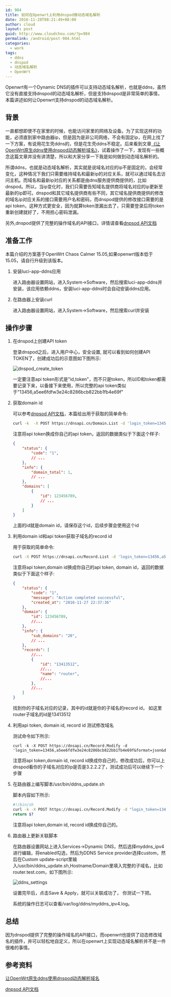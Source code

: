 ```yaml
---
id: 984
title: 如何在Openwrt上利用dnspod做动态域名解析
date: 2016-11-28T08:21:49+08:00
author: cloud
layout: post
guid: http://www.cloudchou.com/?p=984
permalink: /android/post-984.html
categories:
  - work
tags:
  - ddns
  - dnspod
  - 动态域名解析
  - OpenWrt
---
```


Openwrt有一个Dynamic DNS的插件可以支持动态域名解析，也就是ddns，虽然它没有直接支持dnspod的动态域名解析，但是支持dnspod是非常简单的事情，本篇讲述如何让Openwrt支持dnspod的动态域名解析。

## 背景

一直都想即使不在家里的时候，也能访问家里的网络及设备。为了实现这样的功能，必须直到家中路由器ip，但是因为是非公司网络，不会有固定ip，在网上找了一下方案，有说用花生壳ddns的，但是花生壳ddns不稳定。后来看到文章[《让OpenWrt原生ddns使用dnspod动态解析域名》](https://zhuanlan.zhihu.com/p/20629213)，试着操作了一下，发现有一些概念这篇文章并没有讲清楚，所以和大家分享一下我是如何做到动态域名解析的。

所谓ddns，也就是动态域名解析，其实就是说域名对应的ip不是固定的，会经常变化，这种情况下我们只需要维持域名和最新ip的对应关系，就可以通过域名去访问主机。而域名和最新ip对应的关系都是由dns服务提供商提供的，比如dnspod。所以，当ip变化时，我们只需要告知域名提供商将域名对应的ip更新至最新的ip即可。dnspod和其它域名提供商有些不同，其它域名提供商提供的修改的域名ip对应关系的接口需要用户名和密码，而dnspod提供的修改接口需要的是api token，这种方式更安全，因为就算token泄漏出去了，只需要登录后将token重新创建就好了，不用担心密码泄漏。

另外,dnspod提供了完整的操作域名的API接口，详情请查看[dnpsod API文档](https://www.dnspod.cn/docs/index.html)


## 准备工作

本篇介绍的方案基于OpenWrt Chaos Calmer 15.05,如果openwrt版本低于15.05，请自行升级到该版本。

1.  安装luci-app-ddns应用

    进入路由器设置网站，进入System->Software，然后搜索luci-app-ddns并安装，该应用依赖ddns，安装luci-app-ddns时会自动安装ddns应用。

2.  在路由器上安装curl

    进入路由器设置网站，进入System->Software，然后搜索curl并安装

## 操作步骤

1.  在dnspod上创建API token
    
    登录dnspod之后，进入用户中心，安全设置, 就可以看到如何创建API TOKEN了，创建成功后的示意图如下图所示:

    ![dnspod_create_token](/assets/blogimgs/dnspod_create_token.png)

    一定要注意api token形式是"id,token"，而不只是token，所以ID和token都需要记录下来，以备接下来使用，所以完整的api token类似于"13456,a5ee6fdfw3e24c8286bcb822bb1fb4e69f"

2.  获取domain id
    
    可以参考[dnpsod API文档](https://www.dnspod.cn/docs/index.html)，本篇给出用于获取的简单命令:

    ```bash
    curl -k  -X POST https://dnsapi.cn/Domain.List -d 'login_token=13456,a5ee6fdfw3e24c8286bcb822bb1fb4e69f&format=json'
    ```

    注意将api token换成你自己的api token，返回的数据类似于下面这个样子:

    ```json
    {
        "status": {
            "code": "1",
            // ...
        },
        "info": {
            "domain_total": 1,
            // ...
        },
        "domains": [
            {
                "id": 123456789,
                // ...
            }
        ]
    }

    ```

    上面的id就是domain id，请保存这个id，后续步骤会使用这个id

3.  利用domain id和api token获取子域名的record id

    用于获取的简单命令:

    ```bash
    curl -X POST https://dnsapi.cn/Record.List -d 'login_token=13456,a5ee6fdfw3e24c8286bcb822bb1fb4e69f&format=json&domain_id=123456789'
    ```

    注意将api token,domain id换成你自己的api token, domain id，返回的数据类似于下面这个样子:

    ```json
    {
        "status": {
            "code": "1",
            "message": "Action completed successful",
            "created_at": "2016-11-27 22:37:36"
        },
        "domain": {
            "id": 123456789,
            //...
        },
        "info": {
            "sub_domains": "20",
            // ...
        },
        "records": [
            //...
            {
                "id": "13413512",
                //...
                "name": "router",
                //...
            },
            //...
        ]
    }

    ```

    找到你的子域名对应的记录，其中的id就是你的子域名的record id， 如这里router子域名的id是13413512

4.  利用api token, domain id, record id 测试修改域名    

    测试命令如下所示:

    ```
    curl -k -X POST https://dnsapi.cn/Record.Modify -d 'login_token=13456,a5ee6fdfw3e24c8286bcb822bb1fb4e69f&format=json&domain_id=123456789&record_id=13413512&sub_domain=router&value=3.2.2.2&record_type=A&record_line=%e9%bb%98%e8%ae%a4'
    ```

    注意将api token,domain id, record id换成你自己的，修改成功后，你可以上dnspod看你的子域名对应的ip是否是3.2.2.2了，测试成功后可以继续下一个步骤

5.  在路由器上编写脚本/usr/bin/ddns_update.sh
    
    脚本内容如下所示:

    ```bash
    #!/bin/sh
    curl -k -X POST https://dnsapi.cn/Record.Modify -d "login_token=13456,a5ee6fdfw3e24c8286bcb822bb1fb4e69&format=json&domain_id=123456789&record_id=13413512&sub_domain=router&value=$1&record_type=A&record_line=%e9%bb%98%e8%ae%a4"
    return $?
    ```

    注意将api token,domain id, record id换成你自己的。 

6.  路由器上更新关联脚本

    在路由器设置网站上进入Services->Dynamic DNS，然后选择myddns_ipv4进行编辑，将enabled勾选，然后为DDNS Service provider选择custom，然后在Custom update-script里输入/usr/bin/ddns_update.sh,Hostname/Domain里填入完整的子域名，比如router.test.com，如下图所示:

    ![ddns_settings](/assets/images/ddns_settings.png)

    设置完毕后，点击Save & Apply，就可以关联成功了， 你测试一下把。 

    系统的操作日志可以查看/var/log/ddns/myddns_ipv4.log。

## 总结

因为dnspod提供了完整的操作域名的API接口，而openwrt也提供了动态修改域名的插件，并可以轻松地自定义，所以在openwrt上实现动态域名解析并不是一件很难的事情。

## 参考资料

[让OpenWrt原生ddns使用dnspod动态解析域名](https://zhuanlan.zhihu.com/p/20629213)

[dnpsod API文档](https://www.dnspod.cn/docs/index.html)

